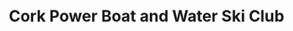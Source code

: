 ---
title: "Cork Power Boat and Water Ski Club"
address: "Agherinagh, Lower Dripsey, Co. Cork"
tel: "+353 (0)21 733 4605"
county: "Cork"
category: "Water Skiing"
type: "Content"
lat: "51.91210174560547"
lng: "-8.729474067687988"
---